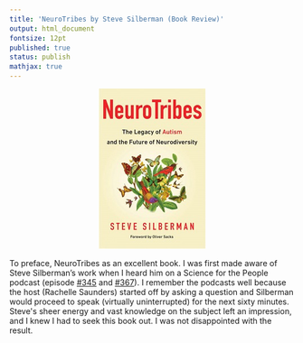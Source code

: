 ```yaml
---
title: 'NeuroTribes by Steve Silberman (Book Review)'
output: html_document
fontsize: 12pt
published: true
status: publish
mathjax: true
---
```


<p align="center">
  <img src="/figures/neurotribes.jpg">
</p>

To preface, NeuroTribes as an excellent book. I was first made aware of Steve Silberman’s work when I heard him on a Science for the People podcast (episode [#345](http://www.scienceforthepeople.ca/episodes/neurotribes) and [#367](http://www.scienceforthepeople.ca/episodes/neurodiversity)). I remember the podcasts well because the host (Rachelle Saunders) started off by asking a question and Silberman would proceed to speak (virtually uninterrupted) for the next sixty minutes. Steve's sheer energy and vast knowledge on the subject left an impression, and I knew I had to seek this book out. I was not disappointed with the result.


